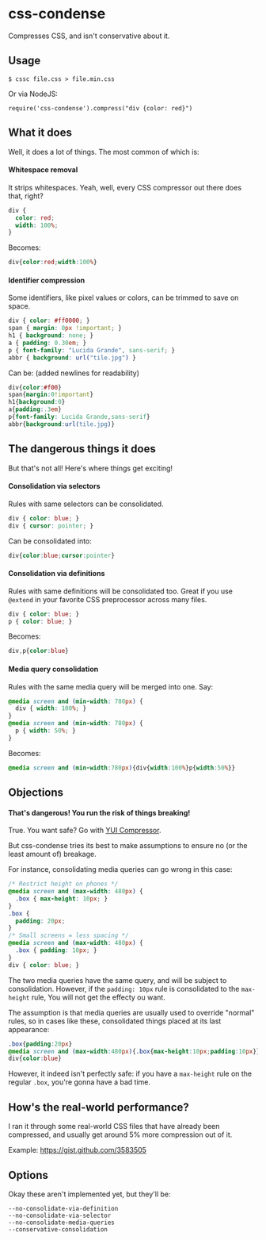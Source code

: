 # css-condense

Compresses CSS, and isn't conservative about it.

Usage
----

    $ cssc file.css > file.min.css

Or via NodeJS:

    require('css-condense').compress("div {color: red}")

What it does
------------

Well, it does a lot of things. The most common of which is:

#### Whitespace removal

It strips whitespaces. Yeah, well, every CSS compressor out there does that,
right?

``` css
div {
  color: red;
  width: 100%;
}
```

Becomes:

``` css
div{color:red;width:100%}
```

#### Identifier compression

Some identifiers, like pixel values or colors, can be trimmed to save on space.

``` css
div { color: #ff0000; }
span { margin: 0px !important; }
h1 { background: none; }
a { padding: 0.30em; }
p { font-family: "Lucida Grande", sans-serif; }
abbr { background: url("tile.jpg") }
```

Can be: (added newlines for readability)

``` css
div{color:#f00}
span{margin:0!important}
h1{background:0}
a{padding:.3em}
p{font-family: Lucida Grande,sans-serif}
abbr{background:url(tile.jpg)}
```

The dangerous things it does
----------------------------

But that's not all! Here's where things get exciting!

#### Consolidation via selectors

Rules with same selectors can be consolidated.

``` css
div { color: blue; }
div { cursor: pointer; }
```

Can be consolidated into:

``` css
div{color:blue;cursor:pointer}
```

#### Consolidation via definitions

Rules with same definitions will be consolidated too. Great if you use `@extend`
in your favorite CSS preprocessor across many files.

``` css
div { color: blue; }
p { color: blue; }
```

Becomes:

``` css
div,p{color:blue}
```

#### Media query consolidation

Rules with the same media query will be merged into one. Say:

``` css
@media screen and (min-width: 780px) {
  div { width: 100%; }
}
@media screen and (min-width: 780px) {
  p { width: 50%; }
}
```

Becomes:

``` css
@media screen and (min-width:780px){div{width:100%}p{width:50%}}
```

Objections
----------

#### That's dangerous! You run the risk of things breaking!

True. You want safe? Go with [YUI 
Compressor](http://developer.yahoo.com/yui/compressor/).

But css-condense tries its best to make assumptions to ensure no
(or the least amount of) breakage.

For instance, consolidating media queries can go wrong in this case:

``` css
/* Restrict height on phones */
@media screen and (max-width: 480px) {
  .box { max-height: 10px; }
}
.box {
  padding: 20px;
}
/* Small screens = less spacing */
@media screen and (max-width: 480px) {
  .box { padding: 10px; }
}
div { color: blue; }
```

The two media queries have the same query, and will be subject to consolidation.
However, if the `padding: 10px` rule is consolidated to the `max-height` rule,
You will not get the effecty ou want.

The assumption is that media queries are usually used to override "normal"
rules, so in cases like these, consolidated things placed at its last
appearance:

``` css
.box{padding:20px}
@media screen and (max-width:480px){.box{max-height:10px;padding:10px}}
div{color:blue}
```

However, it indeed isn't perfectly safe: if you have a `max-height` rule on the
regular `.box`, you're gonna have a bad time.

How's the real-world performance?
---------------------------------

I ran it through some real-world CSS files that have already been compressed,
and usually get around 5% more compression out of it.

Example: https://gist.github.com/3583505

Options
-------

Okay these aren't implemented yet, but they'll be:

    --no-consolidate-via-definition
    --no-consolidate-via-selector
    --no-consolidate-media-queries
    --conservative-consolidation
